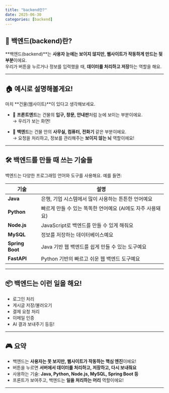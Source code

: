 ```yaml
---
title: "backend란?"
date: 2025-06-30
categories: [backend]
---
```


## 🧠 백엔드(backend)란?

**백엔드(backend)**는 **사용자 눈에는 보이지 않지만, 웹사이트가 작동하게 만드는 뒷부분**이에요.  
우리가 버튼을 누르거나 정보를 입력했을 때, **데이터를 처리하고 저장**하는 역할을 해요.

---

## 🏠 예시로 설명해볼게요!

마치 **건물(웹사이트)**이 있다고 생각해보세요.

* 👀 **프론트엔드**는 건물의 **입구, 창문, 안내판**처럼 눈에 보이는 부분이에요.  
  → 우리가 보는 화면!

* 🧠 **백엔드**는 건물 안의 **사무실, 컴퓨터, 전화기** 같은 부분이에요.  
  → 요청을 처리하고, 정보를 관리해주는 **보이지 않는 뇌** 역할이에요!

---

## 🛠 백엔드를 만들 때 쓰는 기술들

백엔드는 다양한 프로그래밍 언어와 도구를 사용해요. 예를 들면:

| 기술           | 설명                                       
| -------------- | ---------------------------------------- 
| **Java**       | 은행, 기업 시스템에서 많이 사용하는 튼튼한 언어예요         
| **Python**     | 빠르게 만들 수 있는 똑똑한 언어예요 (AI에도 자주 사용돼요)  
| **Node.js**    | JavaScript로 백엔드를 만들 수 있게 해줘요             
| **MySQL**      | 정보를 저장하는 데이터베이스예요                    
| **Spring Boot**| Java 기반 웹 백엔드를 쉽게 만들 수 있는 도구예요       
| **FastAPI**    | Python 기반의 빠르고 쉬운 웹 백엔드 도구예요           

---

## 📦 백엔드는 이런 일을 해요!

* 로그인 처리
* 게시글 저장/불러오기
* 결제 요청 처리
* 이메일 인증
* AI 결과 보내주기 등등!

---

## 🎮 요약

* 백엔드는 **사용자는 못 보지만, 웹사이트가 작동하는 핵심 엔진**이에요!
* 버튼을 누르면 **서버에서 데이터를 처리하고, 저장하고, 다시 보내줘요**
* 사용하는 기술: **Java, Python, Node.js, MySQL, Spring Boot 등**
* 프론트가 보여주고, 백엔드는 **일을 처리하는 머리** 역할이에요!

---








